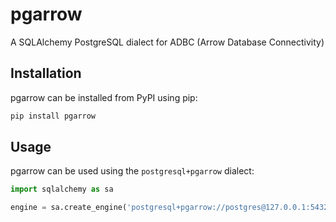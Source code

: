 # pgarrow

A SQLAlchemy PostgreSQL dialect for ADBC (Arrow Database Connectivity)


## Installation

pgarrow can be installed from PyPI using pip:

```bash
pip install pgarrow
```


## Usage

pgarrow can be used using the `postgresql+pgarrow` dialect:

```python
import sqlalchemy as sa

engine = sa.create_engine('postgresql+pgarrow://postgres@127.0.0.1:5432/')
```
